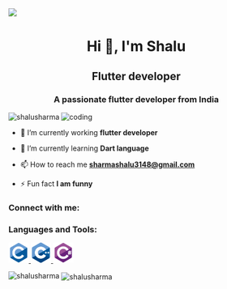 <img src="https://www.charpeni.com/static/images/arrow-functions-in-class-properties-might-not-be-as-great-as-we-think/banner.gif">
<h1 align="center">Hi 👋, I'm Shalu</h1>
<h2 align="center"> Flutter  developer</h2>
<h3 align="center">A passionate flutter developer from India</h3>
<img align="right" alt="coding" width="400" src="https://camo.githubusercontent.com/4aa77ea32aa4d7be626e833b160f3d8923c133cd32c34fefbdc43c8abfcff710/68747470733a2f2f63646e2e6472696262626c652e636f6d2f75736572732f323730343431342f73637265656e73686f74732f373436363930332f6d656469612f62303861623537363331366264343538326665663138396634373163643965352e676966">

<p align="left"> <img src="https://komarev.com/ghpvc/?username=shalusharma&label=Profile%20views&color=0e75b6&style=flat" alt="shalusharma"/> </p>

- 🔭 I’m currently working **flutter developer**

- 🌱 I’m currently learning **Dart language**

- 📫 How to reach me **sharmashalu3148@gmail.com**

- ⚡ Fun fact **I am funny**

<h3 align="left">Connect with me:</h3>
<p align="left">
</p>

<h3 align="left">Languages and Tools:</h3>
<p align="left"> <a href="https://www.cprogramming.com/" target="_blank" rel="noreferrer"> <img src="https://raw.githubusercontent.com/devicons/devicon/master/icons/c/c-original.svg" alt="c" width="40" height="40"/> </a> <a href="https://www.w3schools.com/cpp/" target="_blank" rel="noreferrer"> <img src="https://raw.githubusercontent.com/devicons/devicon/master/icons/cplusplus/cplusplus-original.svg" alt="cplusplus" width="40" height="40"/> </a> <a href="https://www.w3schools.com/cs/" target="_blank" rel="noreferrer"> <img src="https://raw.githubusercontent.com/devicons/devicon/master/icons/csharp/csharp-original.svg" alt="csharp" width="40" height="40"/> </a> </p>

<p><img align="left" src="https://github-readme-stats.vercel.app/api/top-langs?username=shalusharma&show_icons=true&locale=en&layout=compact" alt="shalusharma" /></p>

<p>&nbsp;<img align="center" src="https://github-readme-stats.vercel.app/api?username=shalusharma&show_icons=true&locale=en" alt="shalusharma" /></p>



